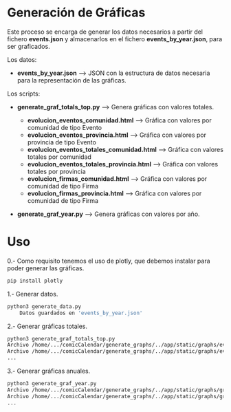 # Generación de Gráficas
Este proceso se encarga de generar los datos necesarios a partir del fichero **events.json** y almacenarlos en el fichero **events_by_year.json**, para ser graficados.

Los datos:
- **events_by_year.json** --> JSON con la estructura de datos necesaria para la representación de las gráficas.

Los scripts:
- **generate_graf_totals_top.py** --> Genera gráficas con valores totales.
    - **evolucion_eventos_comunidad.html** --> Gráfica con valores por comunidad de tipo Evento
    - **evolucion_eventos_provincia.html** --> Gráfica con valores por provincia de tipo Evento
    - **evolucion_eventos_totales_comunidad.html** --> Gráfica con valores totales por comunidad
    - **evolucion_eventos_totales_provincia.html** --> Gráfica con valores totales por provincia
    - **evolucion_firmas_comunidad.html** --> Gráfica con valores por comunidad de tipo Firma
    - **evolucion_firmas_provincia.html** --> Gráfica con valores por comunidad de tipo Firma

- **generate_graf_year.py** --> Genera gráficas con valores por año.

# Uso
0.- Como requisito tenemos el uso de plotly, que debemos instalar para poder generar las gráficas.
```bash
pip install plotly
```

1.- Generar datos.
```bash
python3 generate_data.py 
    Datos guardados en 'events_by_year.json'
```

2.- Generar gráficas totales.
```bash
python3 generate_graf_totals_top.py 
Archivo /home/.../comicCalendar/generate_graphs/../app/static/graphs/evolucion_eventos_totales_comunidad.html creado con éxito.
Archivo /home/.../comicCalendar/generate_graphs/../app/static/graphs/evolucion_eventos_totales_provincia.html creado con éxito.
...
```

3.- Generar gráficas anuales.
```bash
python3 generate_graf_year.py 
Archivo /home/.../comicCalendar/generate_graphs/../app/static/graphs/graficas_eventos_2006.html creado con éxito.
Archivo /home/.../comicCalendar/generate_graphs/../app/static/graphs/graficas_eventos_2007.html creado con éxito.
...
```